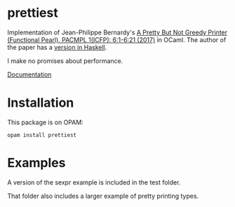 # prettiest

Implementation of Jean-Philippe Bernardy's [A Pretty But Not Greedy Printer (Functional Pearl). PACMPL 1(ICFP): 6:1-6:21 (2017)](https://jyp.github.io/pdf/Prettiest.pdf) in OCaml.
The author of the paper has a [version in Haskell](https://github.com/jyp/prettiest).

I make no promises about performance.

[Documentation](https://htmlpreview.github.io/?https://raw.githubusercontent.com/andreasfrom/prettiest/master/doc/prettiest/Prettiest/index.html)

# Installation

This package is on OPAM:

    opam install prettiest

# Examples

A version of the sexpr example is included in the test folder.

That folder also includes a larger example of pretty printing types.
